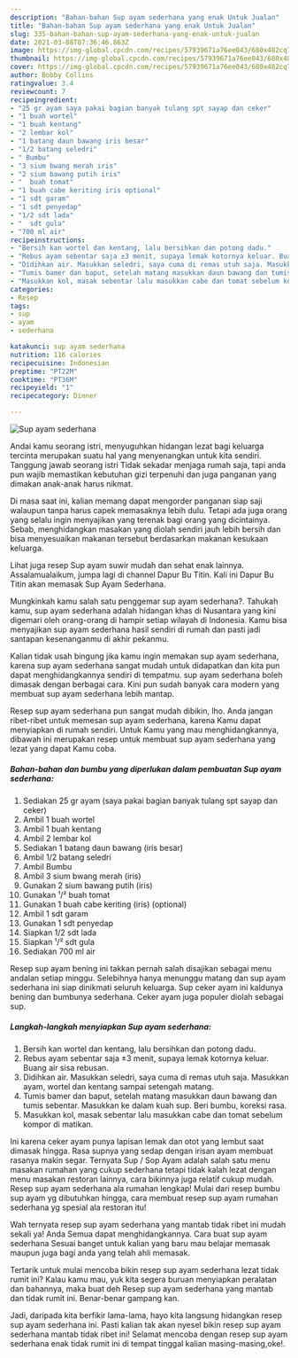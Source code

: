 ```yaml
---
description: "Bahan-bahan Sup ayam sederhana yang enak Untuk Jualan"
title: "Bahan-bahan Sup ayam sederhana yang enak Untuk Jualan"
slug: 335-bahan-bahan-sup-ayam-sederhana-yang-enak-untuk-jualan
date: 2021-03-08T07:36:46.863Z
image: https://img-global.cpcdn.com/recipes/57939671a76ee043/680x482cq70/sup-ayam-sederhana-foto-resep-utama.jpg
thumbnail: https://img-global.cpcdn.com/recipes/57939671a76ee043/680x482cq70/sup-ayam-sederhana-foto-resep-utama.jpg
cover: https://img-global.cpcdn.com/recipes/57939671a76ee043/680x482cq70/sup-ayam-sederhana-foto-resep-utama.jpg
author: Bobby Collins
ratingvalue: 3.4
reviewcount: 7
recipeingredient:
- "25 gr ayam saya pakai bagian banyak tulang spt sayap dan ceker"
- "1 buah wortel"
- "1 buah kentang"
- "2 lembar kol"
- "1 batang daun bawang iris besar"
- "1/2 batang seledri"
- " Bumbu"
- "3 sium bwang merah iris"
- "2 sium bawang putih iris"
- "  buah tomat"
- "1 buah cabe keriting iris optional"
- "1 sdt garam"
- "1 sdt penyedap"
- "1/2 sdt lada"
- "  sdt gula"
- "700 ml air"
recipeinstructions:
- "Bersih kan wortel dan kentang, lalu bersihkan dan potong dadu."
- "Rebus ayam sebentar saja ±3 menit, supaya lemak kotornya keluar. Buang air sisa rebusan."
- "Didihkan air. Masukkan seledri, saya cuma di remas utuh saja. Masukkan ayam, wortel dan kentang sampai setengah matang."
- "Tumis bamer dan baput, setelah matang masukkan daun bawang dan tumis sebentar. Masukkan ke dalam kuah sup. Beri bumbu, koreksi rasa."
- "Masukkan kol, masak sebentar lalu masukkan cabe dan tomat sebelum kompor di matikan."
categories:
- Resep
tags:
- sup
- ayam
- sederhana

katakunci: sup ayam sederhana 
nutrition: 116 calories
recipecuisine: Indonesian
preptime: "PT22M"
cooktime: "PT36M"
recipeyield: "1"
recipecategory: Dinner

---
```



![Sup ayam sederhana](https://img-global.cpcdn.com/recipes/57939671a76ee043/680x482cq70/sup-ayam-sederhana-foto-resep-utama.jpg)

Andai kamu seorang istri, menyuguhkan hidangan lezat bagi keluarga tercinta merupakan suatu hal yang menyenangkan untuk kita sendiri. Tanggung jawab seorang istri Tidak sekadar menjaga rumah saja, tapi anda pun wajib memastikan kebutuhan gizi terpenuhi dan juga panganan yang dimakan anak-anak harus nikmat.

Di masa  saat ini, kalian memang dapat mengorder panganan siap saji walaupun tanpa harus capek memasaknya lebih dulu. Tetapi ada juga orang yang selalu ingin menyajikan yang terenak bagi orang yang dicintainya. Sebab, menghidangkan masakan yang diolah sendiri jauh lebih bersih dan bisa menyesuaikan makanan tersebut berdasarkan makanan kesukaan keluarga. 

Lihat juga resep Sup ayam suwir mudah dan sehat enak lainnya. Assalamualaikum, jumpa lagi di channel Dapur Bu Titin. Kali ini Dapur Bu Titin akan memasak Sup Ayam Sederhana.

Mungkinkah kamu salah satu penggemar sup ayam sederhana?. Tahukah kamu, sup ayam sederhana adalah hidangan khas di Nusantara yang kini digemari oleh orang-orang di hampir setiap wilayah di Indonesia. Kamu bisa menyajikan sup ayam sederhana hasil sendiri di rumah dan pasti jadi santapan kesenanganmu di akhir pekanmu.

Kalian tidak usah bingung jika kamu ingin memakan sup ayam sederhana, karena sup ayam sederhana sangat mudah untuk didapatkan dan kita pun dapat menghidangkannya sendiri di tempatmu. sup ayam sederhana boleh dimasak dengan berbagai cara. Kini pun sudah banyak cara modern yang membuat sup ayam sederhana lebih mantap.

Resep sup ayam sederhana pun sangat mudah dibikin, lho. Anda jangan ribet-ribet untuk memesan sup ayam sederhana, karena Kamu dapat menyiapkan di rumah sendiri. Untuk Kamu yang mau menghidangkannya, dibawah ini merupakan resep untuk membuat sup ayam sederhana yang lezat yang dapat Kamu coba.

<!--inarticleads1-->

##### Bahan-bahan dan bumbu yang diperlukan dalam pembuatan Sup ayam sederhana:

1. Sediakan 25 gr ayam (saya pakai bagian banyak tulang spt sayap dan ceker)
1. Ambil 1 buah wortel
1. Ambil 1 buah kentang
1. Ambil 2 lembar kol
1. Sediakan 1 batang daun bawang (iris besar)
1. Ambil 1/2 batang seledri
1. Ambil  Bumbu
1. Ambil 3 sium bwang merah (iris)
1. Gunakan 2 sium bawang putih (iris)
1. Gunakan  ¹/² buah tomat
1. Gunakan 1 buah cabe keriting (iris) (optional)
1. Ambil 1 sdt garam
1. Gunakan 1 sdt penyedap
1. Siapkan 1/2 sdt lada
1. Siapkan  ¹/² sdt gula
1. Sediakan 700 ml air


Resep sup ayam bening ini takkan pernah salah disajikan sebagai menu andalan setiap minggu. Selebihnya hanya menunggu matang dan sup ayam sederhana ini siap dinikmati seluruh keluarga. Sup ceker ayam ini kaldunya bening dan bumbunya sederhana. Ceker ayam juga populer diolah sebagai sup. 

<!--inarticleads2-->

##### Langkah-langkah menyiapkan Sup ayam sederhana:

1. Bersih kan wortel dan kentang, lalu bersihkan dan potong dadu.
1. Rebus ayam sebentar saja ±3 menit, supaya lemak kotornya keluar. Buang air sisa rebusan.
1. Didihkan air. Masukkan seledri, saya cuma di remas utuh saja. Masukkan ayam, wortel dan kentang sampai setengah matang.
1. Tumis bamer dan baput, setelah matang masukkan daun bawang dan tumis sebentar. Masukkan ke dalam kuah sup. Beri bumbu, koreksi rasa.
1. Masukkan kol, masak sebentar lalu masukkan cabe dan tomat sebelum kompor di matikan.


Ini karena ceker ayam punya lapisan lemak dan otot yang lembut saat dimasak hingga. Rasa supnya yang sedap dengan irisan ayam membuat rasanya makin segar. Ternyata Sup / Sop Ayam adalah salah satu menu masakan rumahan yang cukup sederhana tetapi tidak kalah lezat dengan menu masakan restoran lainnya, cara bikinnya juga relatif cukup mudah. Resep sup ayam sederhana ala rumahan lengkap! Mulai dari resep bumbu sup ayam yg dibutuhkan hingga, cara membuat resep sup ayam rumahan sederhana yg spesial ala restoran itu! 

Wah ternyata resep sup ayam sederhana yang mantab tidak ribet ini mudah sekali ya! Anda Semua dapat menghidangkannya. Cara buat sup ayam sederhana Sesuai banget untuk kalian yang baru mau belajar memasak maupun juga bagi anda yang telah ahli memasak.

Tertarik untuk mulai mencoba bikin resep sup ayam sederhana lezat tidak rumit ini? Kalau kamu mau, yuk kita segera buruan menyiapkan peralatan dan bahannya, maka buat deh Resep sup ayam sederhana yang mantab dan tidak rumit ini. Benar-benar gampang kan. 

Jadi, daripada kita berfikir lama-lama, hayo kita langsung hidangkan resep sup ayam sederhana ini. Pasti kalian tak akan nyesel bikin resep sup ayam sederhana mantab tidak ribet ini! Selamat mencoba dengan resep sup ayam sederhana enak tidak rumit ini di tempat tinggal kalian masing-masing,oke!.

